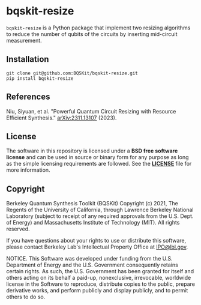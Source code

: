 # bqskit-resize
`bqskit-resize` is a Python package that implement two resizing algorithms to reduce the number of qubits of the circuits by inserting mid-circuit measurement. 

## Installation
``` shell
git clone git@github.com:BQSKit/bqskit-resize.git
pip install bqskit-resize
```
## References 
Niu, Siyuan, et al. "Powerful Quantum Circuit Resizing with Resource Efficient Synthesis." [arXiv:2311.13107](https://arxiv.org/abs/2311.13107) (2023).

## License

The software in this repository is licensed under a **BSD free software
license** and can be used in source or binary form for any purpose as long
as the simple licensing requirements are followed. See the
**[LICENSE](https://github.com/BQSKit/bqskit/blob/master/LICENSE)** file
for more information.

## Copyright

Berkeley Quantum Synthesis Toolkit (BQSKit) Copyright (c) 2021,
The Regents of the University of California, through Lawrence
Berkeley National Laboratory (subject to receipt of any required
approvals from the U.S. Dept. of Energy) and Massachusetts
Institute of Technology (MIT).  All rights reserved.

If you have questions about your rights to use or distribute this software,
please contact Berkeley Lab's Intellectual Property Office at IPO@lbl.gov.

NOTICE.  This Software was developed under funding from the U.S. Department
of Energy and the U.S. Government consequently retains certain rights.  As
such, the U.S. Government has been granted for itself and others acting on
its behalf a paid-up, nonexclusive, irrevocable, worldwide license in the
Software to reproduce, distribute copies to the public, prepare derivative
works, and perform publicly and display publicly, and to permit others to
do so.
